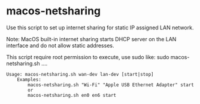 # macos-netsharing

Use this script to set up internet sharing for static IP assigned LAN network.

Note: MacOS built-in internet sharing starts DHCP server on the LAN interface and do not allow static addresses.

This script require root permission to execute, use sudo like: sudo macos-netsharing.sh ....

```
Usage: macos-netsharing.sh wan-dev lan-dev [start|stop]
	Examples:
		macos-netsharing.sh "Wi-Fi" "Apple USB Ethernet Adapter" start
		or
		macos-netsharing.sh en0 en6 start
```
